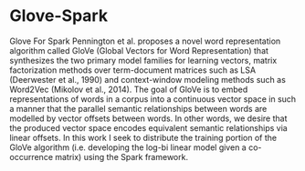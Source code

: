 # Glove-Spark
Glove For Spark 
Pennington et al. proposes a novel word representation algorithm called GloVe (Global Vectors
for Word Representation) that synthesizes the two primary model families for learning
vectors, matrix factorization methods over term-document matrices such as LSA (Deerwester
et al., 1990) and context-window modeling methods such as Word2Vec (Mikolov et al., 2014).
The goal of GloVe is to embed representations of words in a corpus into a continuous vector
space in such a manner that the parallel semantic relationships between words are modelled
by vector offsets between words. In other words, we desire that the produced vector space
encodes equivalent semantic relationships via linear offsets.
In this work I seek to distribute the training portion of the GloVe algorithm (i.e. developing the log-bi linear model given a co-occurrence matrix) using the Spark framework.
